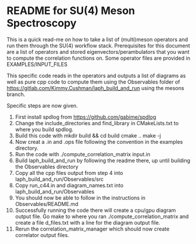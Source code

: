 # README for SU(4) Meson Spectroscopy

This is a quick read-me on how to take a list of (multi)meson operators and run them through the SU(4) workflow stack.  Prerequisites for this document are a list of operators and stored eigenvectors/perambulators that you want to compute the correlation functions on.  Some operator files are provided in EXAMPLES/INPUT_FILES

This specific code reads in the operators and outputs a list of diagrams as well as pure cpp code to compute them using the Observables folder of https://gitlab.com/Kimmy.Cushman/laph_build_and_run using the mesons branch.  

Specific steps are now given.

1.  First install spdlog from https://github.com/gabime/spdlog
2.  Change the include_directories and find_library in CMakeLists.txt to where you build spdlog.
3.  Build this code with 
	mkdir build && cd build
	cmake ..
	make -j
4.  Now creat a .in and .ops file following the convention in the examples directory.
5.  Run the code with ./compute_correlation_matrix input.in
6.  Build laph_build_and_run by following the readme there, up until building the Observables directory
7.  Copy all the cpp files output from step 4 into laph_build_and_run/Observables/src
8.  Copy run_c44.in and diagram_names.txt into laph_build_and_run/Observables
9.  You should now be able to follow in the instructions in Observables/README.md
10. Successfully running the code there will create a cpu/gpu diagram output file.  Go make to where you ran ./compute_correlation_matrix and create a file d_files.txt with a line for the diagram output file.
11. Rerun the correlation_matrix_manager which should now create correlator output files. 

